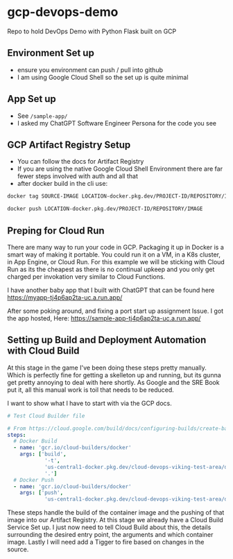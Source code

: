 # gcp-devops-demo
Repo to hold DevOps Demo with Python Flask built on GCP


## Environment Set up

* ensure you environment can push / pull into github
* I am using Google Cloud Shell so the set up is quite minimal

## App Set up

* See `/sample-app/`
* I asked my ChatGPT Software Engineer Persona for the code you see

## GCP Artifact Registry Setup

* You can follow the docs for Artifact Registry
* If you are using the native Google Cloud Shell Environment there are far fewer steps involved with auth and all that
* after docker build in the cli use:

```bash
docker tag SOURCE-IMAGE LOCATION-docker.pkg.dev/PROJECT-ID/REPOSITORY/IMAGE:TAG

docker push LOCATION-docker.pkg.dev/PROJECT-ID/REPOSITORY/IMAGE
```

## Preping for Cloud Run

There are many way to run your code in GCP.
Packaging it up in Docker is a smart way of making it portable. You could run it on a VM, in a K8s cluster, in App Engine, or Cloud Run.  For this example we will be sticking with Cloud Run as its the cheapest as there is no continual upkeep and you only get charged per invokation very similar to Cloud Functions.

I have another baby app that I built with ChatGPT that can be found here https://myapp-tj4p6ap2ta-uc.a.run.app/

After some poking around, and fixing a port start up assignment Issue. I got the app hosted, Here: https://sample-app-tj4p6ap2ta-uc.a.run.app/

## Setting up Build and Deployment Automation with Cloud Build

At this stage in the game I've been doing these steps pretty manually.  Which is perfectly fine for getting a skelleton up and running, but its gunna get pretty annoying to deal with here shortly.  As Google and the SRE Book put it, all this manual work is toil that needs to be reduced.

I want to show what I have to start with via the GCP docs.

```yaml
# Test Cloud Builder file

# From https://cloud.google.com/build/docs/configuring-builds/create-basic-configuration
steps:
  # Docker Build
  - name: 'gcr.io/cloud-builders/docker'
    args: ['build',
            '-t',
            'us-central1-docker.pkg.dev/cloud-devops-viking-test-area/demo-sample-app/sample-app',
            '.']
  # Docker Push
  - name: 'gcr.io/cloud-builders/docker'
    args: ['push',
            'us-central1-docker.pkg.dev/cloud-devops-viking-test-area/demo-sample-app/sample-app']
```

These steps handle the build of the container image and the pushing of that image into our Artifact Registry. At this stage we already have a Cloud Build Service Set up.  I just now need to tell Cloud Build about this, the details surrounding the desired entry point, the arguments and which container image.  Lastly I will need add a Tigger to fire based on changes in the source.
